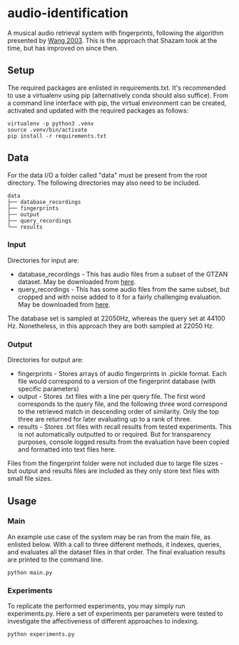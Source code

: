 # audio-identification
A musical audio retrieval system with fingerprints, following the algorithm presented by [Wang 2003](https://www.researchgate.net/publication/220723446_An_Industrial_Strength_Audio_Search_Algorithm). This is the approach that Shazam took at the time, but has improved on since then.

## Setup
The required packages are enlisted in requirements.txt. It's recommended to use a virtualenv using pip (alternatively conda should also suffice).  From a command line interface with pip, the virtual environment can be created, activated and updated with the required packages as follows:

```
virtualenv -p python3 .venv
source .venv/bin/activate
pip install -r requirements.txt
```

## Data

For the data I/O a folder called "data" must be present from the root directory. The following directories may also need to be included.

```
data
├── database_recordings
├── fingerprints
├── output
├── query_recordings
└── results
```

### Input

Directories for input are:

* database_recordings - This has audio files from a subset of the GTZAN dataset. May be downloaded from [here](https://collect.qmul.ac.uk/down?t=R8SDLMOKUOSCD2VB/6P63FFT4AN0581R7V49FJKO).
* query_recordings - This has some audio files from the same subset, but cropped and with noise added to it for a fairly challenging evaluation. May be downloaded from [here](https://collect.qmul.ac.uk/down?t=450TPH3RDUJNA920/6P4TNTJT7GSTR7NUC226IJ8).

The database set is sampled at 22050Hz, whereas the query set at 44100 Hz. Nonetheless, in this approach they are both sampled at 22050 Hz.

### Output

Directories for output are:

* fingerprints - Stores arrays of audio fingerprints in .pickle format. Each file would correspond to a version of the fingerprint database (with specific parameters)
* output - Stores .txt files with a line per query file. The first word corresponds to the query file, and the following three word correspond to the retrieved match in descending order of similarity. Only the top three are returned for later evaluating up to a rank of three.
* results - Stores .txt files with recall results from tested experiments. This is not automatically outputted to or required. But for transparency purposes, console logged results from the evaluation have been copied and formatted into text files here.

Files from the fingerprint folder were not included due to large file sizes - but output and results files are included as they only store text files with small file sizes.

## Usage

### Main

An example use case of the system may be ran from the main file, as enlisted below. With a call to three different methods, it indexes, queries, and evaluates all the dataset files in that order. The final evaluation results are printed to the command line.

```
python main.py
```

### Experiments

To replicate the performed experiments, you may simply run experiments.py. Here a set of experiments per parameters were tested to investigate the affectiveness of different approaches to indexing. 

```
python experiments.py
```
